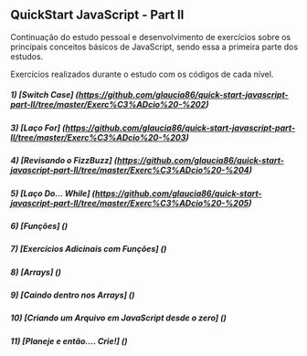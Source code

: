 ## QuickStart JavaScript - Part II

Continuação do estudo pessoal e desenvolvimento de exercícios sobre os principais conceitos básicos de JavaScript, sendo essa a primeira parte dos estudos.

Exercícios realizados durante o estudo com os códigos de cada nível.

##### 1) [Switch Case] (https://github.com/glaucia86/quick-start-javascript-part-II/tree/master/Exerc%C3%ADcio%20-%202)

##### 3) [Laço For] (https://github.com/glaucia86/quick-start-javascript-part-II/tree/master/Exerc%C3%ADcio%20-%203)

##### 4) [Revisando o FizzBuzz] (https://github.com/glaucia86/quick-start-javascript-part-II/tree/master/Exerc%C3%ADcio%20-%204)

##### 5) [Laço Do... While] (https://github.com/glaucia86/quick-start-javascript-part-II/tree/master/Exerc%C3%ADcio%20-%205)

##### 6) [Funções] ()

##### 7) [Exercícios Adicinais com Funções] ()

##### 8) [Arrays] ()

##### 9) [Caindo dentro nos Arrays] ()

##### 10) [Criando um Arquivo em JavaScript desde o zero] ()

##### 11) [Planeje e então.... Crie!] ()